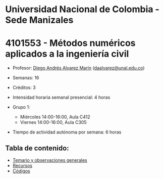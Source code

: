 # Universidad Nacional de Colombia - Sede Manizales
# 4101553 - Métodos numéricos aplicados a la ingeniería civil

- Profesor: [Diego Andrés Alvarez Marín](https://sites.google.com/site/diegoandresalvarezmarin/) (daalvarez@unal.edu.co)
- Semanas: 16
- Créditos: 3

- Intensidad horaria semanal presencial: 4 horas

- Grupo 1:
  - Miércoles 14:00-16:00, Aula C412
  - Viernes 14:00-16:00, Aula C305

- Tiempo de actividad autónoma por semana: 6 horas

## Tabla de contenido:
- [Temario y observaciones generales](docs/temario_y_observaciones_generales.md)
- [Recursos](docs/recursos.md)
- [Códigos](docs/codigos.md)
